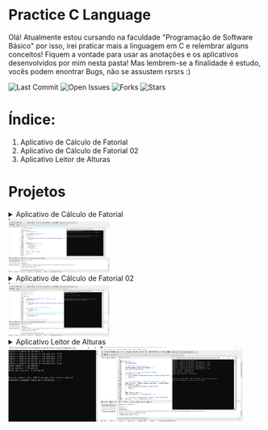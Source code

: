 # Practice C Language

Olá! Atualmente estou cursando na faculdade "Programação de Software Básico" por isso, irei praticar mais a linguagem em C e relembrar alguns conceitos! Fiquem a vontade para usar as anotações e os aplicativos desenvolvidos por mim nesta pasta! Mas lembrem-se a finalidade é estudo, vocês podem enontrar Bugs, não se assustem rsrsrs :) 

![Last Commit](https://img.shields.io/github/last-commit/AR097/Practice-C-Language)
![Open Issues](https://img.shields.io/github/issues/AR097/Practice-C-Language)
![Forks](https://img.shields.io/github/forks/AR097/Practice-C-Language?style=social)
![Stars](https://img.shields.io/github/stars/AR097/Practice-C-Language?style=social)
<br>
# Índice:
1. Aplicativo de Cálculo de Fatorial
2. Aplicativo de Cálculo de Fatorial 02
3. Aplicativo Leitor de Alturas
   
# Projetos
<!--Aplicativo de Cálculo de Fatorial->
<!--Aplicativo de Cálculo de Fatorial-->
<details>
  <summary>Aplicativo de Cálculo de Fatorial</summary>
<br>Descrição: <br>

Este projeto é um aplicativo simples desenvolvido em C que recebe um número inteiro positivo como entrada e retorna o fatorial desse número, junto com a sequência de multiplicações que compõem o fatorial. Se o número fornecido for menor que 0, o aplicativo exibe uma mensagem informando que o cálculo do fatorial para números negativos não é possível.


📌 <a href="https://github.com/AR097/Practice-C-Language/tree/main/Aplicativo%20de%20C%C3%A1lculo%20de%20Fatorial">Visite o repositorio deste projeto</a><br><br>
Preview:<br>
</details>
    <div align="left">
      <img src="https://github.com/AR097/Practice-C-Language/blob/main/Aplicativo%20de%20C%C3%A1lculo%20de%20Fatorial/tela-C%C3%A1lculo_Fatorial.jpg" width="200"/>
    </div>


<!--Aplicativo de Cálculo de Fatorial 02->
<!--Aplicativo de Cálculo de Fatorial 02-->
<details>
  <summary>Aplicativo de Cálculo de Fatorial 02</summary>
<br>Descrição: <br>

Este projeto é um aplicativo simples e se assemelha ao aplicativo criado anteriormente em `Aplicativo de Cálculo de Fatorial`, porém neste adicionemos um tratamento explicito para o caso de A ser 0, que retornará `0!=1`, neste aplicativo também ocorre a declaração das variaveis `A, fatorial, N` localmente dentro da função `main ()`.


📌 <a href="https://github.com/AR097/Practice-C-Language/tree/main/Aplicativo%20de%20C%C3%A1lculo%20de%20Fatorial%2002">Visite o repositorio deste projeto</a><br><br>
Preview:<br>
</details>
    <div align="left">
      <img src="https://github.com/AR097/Practice-C-Language/blob/main/Aplicativo%20de%20C%C3%A1lculo%20de%20Fatorial%2002/Aplicativo%20de%20C%C3%A1lculo%20de%20Fatorial%2002.jpg" width="200"/>
    </div>
    
<!--Aplicativo Leitor de Alturas->
<!--Aplicativo Leitor de Alturas-->
<details>
  <summary> Aplicativo Leitor de Alturas </summary>
<br>Descrição: <br>

Este projeto é um aplicativo simples de leitor de altura que nos fornece a maior, menor e a média das alturas fornecidas.

📌 <a href="https://github.com/AR097/Practice-C-Language/tree/main/Aplicativo%20Leitor%20de%20Alturas">Visite o repositorio deste projeto</a><br><br>
Preview:<br>
</details>
    <div align="left">
      <img src="https://github.com/AR097/Practice-C-Language/blob/main/Aplicativo%20Leitor%20de%20Alturas/Captura%20de%20tela%202024-09-07%20151059.jpg" height="150"/>
      <img src="https://github.com/AR097/Practice-C-Language/blob/main/Aplicativo%20Leitor%20de%20Alturas/Captura%20de%20tela%202024-09-07%20151020.jpg" height="150"/>
    </div>
    
